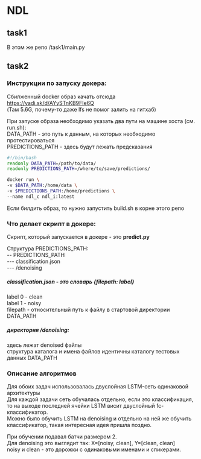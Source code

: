 # NDL
## task1
В этом же репо /task1/main.py
## task2
### Инструкции по запуску докера:
Сбилженный docker образ качать отсюда https://yadi.sk/d/AYySTnKB9FIe6Q  
(Там 5.6G, почему-то даже lfs не помог залить на гитхаб)  

При запуске образа необходимо указать два пути на машине хоста (см. run.sh):  
DATA_PATH - это путь к данным, на которых необходимо протестироваться  
PREDICTIONS_PATH - здесь будут лежать предсказания  
```bash
#!/bin/bash
readonly DATA_PATH=/path/to/data/
readonly PREDICTIONS_PATH=/where/to/save/predictions/

docker run \
-v $DATA_PATH:/home/data \
-v $PREDICTIONS_PATH:/home/predictions \
--name ndl_c ndl_i:latest
```
Если билдить образ, то нужно запустить build.sh в корне этого репо

### Что делает скрипт в докере:
Скрипт, который запускается в докере - это **predict.py**  

Структура PREDICTIONS_PATH:  
 -- PREDICTIONS_PATH  
 --- classification.json  
 --- /denoising  
 
##### classification.json - это словарь {filepath: label}  
label 0 - clean  
label 1 - noisy  
filepath - относительный путь к файлу в стартовой директории DATA_PATH
 
##### директория /denoising:  
здесь лежат denoised файлы  
структура каталога и имена файлов идентичны каталогу тестовых данных DATA_PATH

### Описание алгоритмов
Для обоих задач использовалась двуслойная LSTM-сеть одинаковой архитектуры  
Для каждой задачи сеть обучалась отдельно, если это классификация, то на выходе последней ячейки LSTM висит двуслойный fc-классификатор.  
Можно было обучить LSTM на denoising и отдельно на ней же обучить классификатор, такая интересная идея пришла поздно.  

При обучении подавал батчи размером 2.  
Для denoising это выглядит так: X=[noisy, clean], Y=[clean, clean]  
noisy и clean - это дорожки с одинаковыми именами и спикерами.
